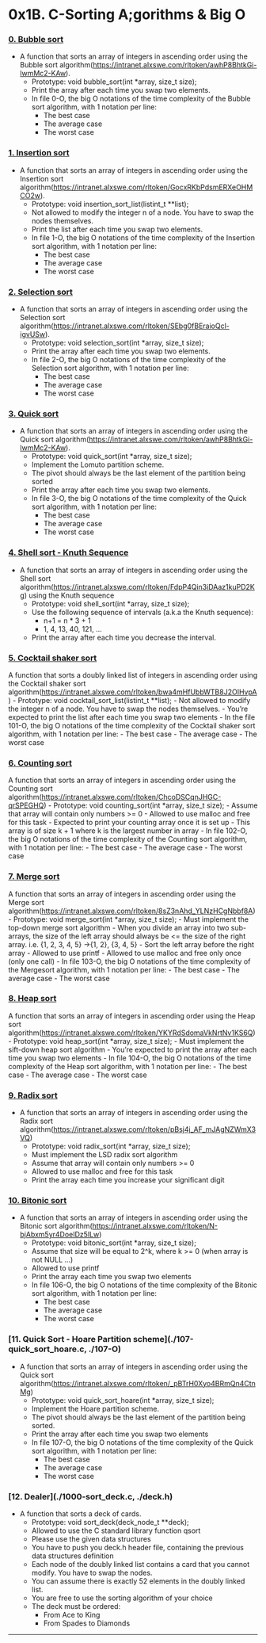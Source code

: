 # 0x1B. C-Sorting A;gorithms & Big O

### [0. Bubble sort](./0-bubble_sort.c)
* A function that sorts an array of integers in ascending order using the Bubble sort algorithm(https://intranet.alxswe.com/rltoken/awhP8BhtkGi-lwmMc2-KAw).
	- Prototype: void bubble_sort(int *array, size_t size);
	- Print the array after each time you swap two elements.
	- In file 0-O, the big O notations of the time complexity of the Bubble sort algorithm, with 1 notation per line:
		- The best case
		- The average case
		- The worst case

### [1. Insertion sort](./1-insertion_sort_list.c)
* A function that sorts an array of integers in ascending order using the Insertion sort algorithm(https://intranet.alxswe.com/rltoken/GocxRKbPdsmERXeOHMCO2w).
	- Prototype: void insertion_sort_list(listint_t **list);
	- Not allowed to modify the integer n of a node. You have to swap the nodes themselves.
	- Print the list after each time you swap two elements.
	- In file 1-O, the big O notations of the time complexity of the Insertion sort algorithm, with 1 notation per line:
		- The best case
		- The average case
		- The worst case

### [2. Selection sort](./2-selection_sort.c)
* A function that sorts an array of integers in ascending order using the Selection sort algorithm(https://intranet.alxswe.com/rltoken/SEbg0fBEraioQcl-igvUSw).
	- Prototype: void selection_sort(int *array, size_t size);
	- Print the array after each time you swap two elements.
	- In file 2-O, the big O notations of the time complexity of the Selection sort algorithm, with 1 notation per line:
		- The best case
		- The average case
		- The worst case

### [3. Quick sort](./3-quick_sort.c)
* A function that sorts an array of integers in ascending order using the Quick sort algorithm(https://intranet.alxswe.com/rltoken/awhP8BhtkGi-lwmMc2-KAw).
	- Prototype: void quick_sort(int *array, size_t size);
	- Implement the Lomuto partition scheme.
	- The pivot should always be the last element of the partition being sorted
	- Print the array after each time you swap two elements.
	- In file 3-O, the big O notations of the time complexity of the Quick sort algorithm, with 1 notation per line:
		- The best case
		- The average case
		- The worst case

### [4. Shell sort - Knuth Sequence](./100-shell_sort.c)
* A function that sorts an array of integers in ascending order using the Shell sort algorithm(https://intranet.alxswe.com/rltoken/FdpP4Qin3iDAaz1kuPD2Kg) using the Knuth sequence
	- Prototype: void shell_sort(int *array, size_t size);
	- Use the following sequence of intervals (a.k.a the Knuth sequence):
		- n+1 = n * 3 + 1
		- 1, 4, 13, 40, 121, ...
	- Print the array after each time you decrease the interval.

### [5. Cocktail shaker sort](./101-cocktail_sort_list.c)
A function that sorts a doubly linked list of integers in ascending order using the Cocktail shaker sort algorithm(https://intranet.alxswe.com/rltoken/bwa4mHfUbbWTB8J2OIHvpA)
	- Prototype: void cocktail_sort_list(listint_t **list);
	- Not allowed to modify the integer n of a node. You have to swap the nodes themselves.
	- You’re expected to print the list after each time you swap two elements
	- In the file 101-O, the big O notations of the time complexity of the Cocktail shaker sort algorithm, with 1 notation per line:
		- The best case
		- The average case
		- The worst case

### [6. Counting sort](./102-counting_sort.c)
A function that sorts an array of integers in ascending order using the Counting sort algorithm(https://intranet.alxswe.com/rltoken/ChcoDSCqnJHGC-qrSPEGHQ)
	- Prototype: void counting_sort(int *array, size_t size);
	- Assume that array will contain only numbers >= 0
	- Allowed to use malloc and free for this task
	- Expected to print your counting array once it is set up
		- This array is of size k + 1 where k is the largest number in array
	- In file 102-O, the big O notations of the time complexity of the Counting sort algorithm, with 1 notation per line:
		- The best case
		- The average case
		- The worst case

### [7. Merge sort](./103-merge_sort.c)
A function that sorts an array of integers in ascending order using the Merge sort algorithm(https://intranet.alxswe.com/rltoken/8sZ3nAhd_YLNzHCgNbbf8A)
	- Prototype: void merge_sort(int *array, size_t size);
	- Must implement the top-down merge sort algorithm
		- When you divide an array into two sub-arrays, the size of the left array should always be <= the size of the right array. i.e. {1, 2, 3, 4, 5} ->{1, 2}, {3, 4, 5}
		- Sort the left array before the right array
	- Allowed to use printf
	- Allowed to use malloc and free only once (only one call)
	- In file 103-O, the big O notations of the time complexity of the Mergesort algorithm, with 1 notation per line:
		- The best case
		- The average case
		- The worst case

### [8. Heap sort](./104-heap_sort.c)
A function that sorts an array of integers in ascending order using the Heap sort algorithm(https://intranet.alxswe.com/rltoken/YKYRdSdomaVkNrtNv1KS6Q)
	- Prototype: void heap_sort(int *array, size_t size);
	- Must implement the sift-down heap sort algorithm
	- You’re expected to print the array after each time you swap two elements
	- In file 104-O, the big O notations of the time complexity of the Heap sort algorithm, with 1 notation per line:
		- The best case
		- The average case
		- The worst case

### [9. Radix sort](./105-radix_sort.c)
* A function that sorts an array of integers in ascending order using the Radix sort algorithm(https://intranet.alxswe.com/rltoken/pBsj4j_AF_mJAgNZWmX3VQ)
	- Prototype: void radix_sort(int *array, size_t size);
	- Must implement the LSD radix sort algorithm
	- Assume that array will contain only numbers >= 0
	- Allowed to use malloc and free for this task
	- Print the array each time you increase your significant digit

### [10. Bitonic sort](./106-bitonic_sort.c)
* A function that sorts an array of integers in ascending order using the Bitonic sort algorithm(https://intranet.alxswe.com/rltoken/N-bjAbxm5yr4DoeIDz5lLw)
	- Prototype: void bitonic_sort(int *array, size_t size);
	- Assume that size will be equal to 2^k, where k >= 0 (when array is not NULL …)
	- Allowed to use printf
	- Print the array each time you swap two elements
	- In file 106-O, the big O notations of the time complexity of the Bitonic sort algorithm, with 1 notation per line:
		- The best case
		- The average case
		- The worst case

### [11. Quick Sort - Hoare Partition scheme](./107-quick_sort_hoare.c, ./107-O)
* A function that sorts an array of integers in ascending order using the Quick sort algorithm(https://intranet.alxswe.com/rltoken/_pBTrH0Xyo4BRmQn4CtnMg)
	- Prototype: void quick_sort_hoare(int *array, size_t size);
	- Implement the Hoare partition scheme.
	- The pivot should always be the last element of the partition being sorted.
	- Print the array after each time you swap two elements
	- In file 107-O, the big O notations of the time complexity of the Quick sort algorithm, with 1 notation per line:
		- The best case
		- The average case
		- The worst case

### [12. Dealer](./1000-sort_deck.c, ./deck.h)
* A function that sorts a deck of cards.
	- Prototype: void sort_deck(deck_node_t **deck);
	- Allowed to use the C standard library function qsort
	- Please use the given data structures
	- You have to push you deck.h header file, containing the previous data structures definition
	- Each node of the doubly linked list contains a card that you cannot modify. You have to swap the nodes.
	- You can assume there is exactly 52 elements in the doubly linked list.
	- You are free to use the sorting algorithm of your choice
	- The deck must be ordered:
		- From Ace to King
		- From Spades to Diamonds
---
